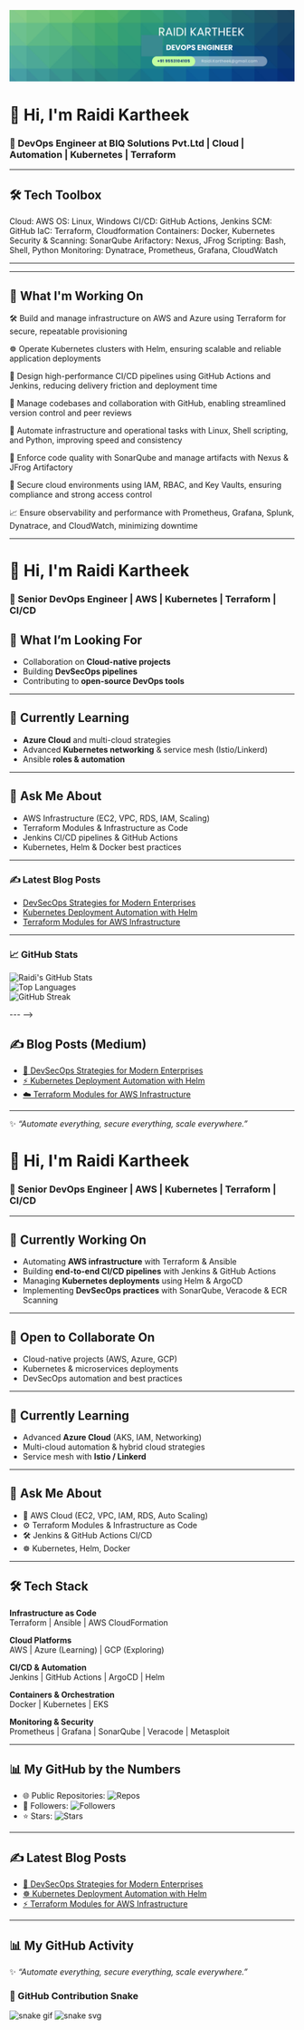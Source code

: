 ![alt text](<Blue Green Geometric Company LinkedIn Banner.png>)


# 👋 Hi, I'm Raidi Kartheek  

### 🚀  DevOps Engineer at BIQ Solutions Pvt.Ltd | Cloud | Automation | Kubernetes | Terraform  
---

## 🛠️ Tech Toolbox  

Cloud: AWS
OS: Linux, Windows
CI/CD: GitHub Actions, Jenkins
SCM: GitHub
IaC: Terraform, Cloudformation 
Containers: Docker, Kubernetes 
Security & Scanning: SonarQube 
Arifactory: Nexus, JFrog
Scripting: Bash, Shell, Python
Monitoring: Dynatrace, Prometheus, Grafana, CloudWatch

---
---

## 🔭 What I'm Working On  
🛠️ Build and manage infrastructure on AWS and Azure using Terraform for secure, repeatable provisioning  

☸️ Operate Kubernetes clusters with Helm, ensuring scalable and reliable application deployments  

🚀 Design high-performance CI/CD pipelines using GitHub Actions and Jenkins, reducing delivery friction and deployment time  

📃️ Manage codebases and collaboration with GitHub, enabling streamlined version control and peer reviews  

🤖 Automate infrastructure and operational tasks with Linux, Shell scripting, and Python, improving speed and consistency  

🧪 Enforce code quality with SonarQube and manage artifacts with Nexus & JFrog Artifactory  

🔐 Secure cloud environments using IAM, RBAC, and Key Vaults, ensuring compliance and strong access control  

📈 Ensure observability and performance with Prometheus, Grafana, Splunk, Dynatrace, and CloudWatch, minimizing downtime  


---
<!-- 👋 Hi, I'm Raidi kartheek
Devops Engineer  @ BIQ Solutions Pvt.Ltd
🚀 DevOps • Cloud Engineer | AWS| CI/CD | Kubernetes | Terraform 







![Profile Views](https://komarev.com/ghpvc/?username=Raidi13&label=Profile%20Views&color=blue&style=flat)  
[![LinkedIn](https://img.shields.io/badge/LinkedIn-blue?logo=linkedin&logoColor=white)](https://www.linkedin.com/in/raidi-kartheek/)  
[![Medium](https://img.shields.io/badge/Medium-black?logo=medium&logoColor=white)](https://medium.com/@Raidi13)  

---

### 🌟 About Me  

- 🔭  **DevOps automation, Terraform, Kubernetes, and CI/CD pipelines**  
- 🤝 **Cloud-native projects, Kubernetes deployments, and DevSecOps automation**  
- 👨‍💻**advanced multi-cloud integration (AWS + Azure + GCP)**  
- 🌱**Azure Cloud, Ansible roles, and advanced Kubernetes networking**  
- 💬 Ask me about **AWS, Terraform, Jenkins, Kubernetes, Ansible, DevSecOps strategies**  
- ⚡ Fun fact: **I can automate almost anything with a shell script 🚀**  

---


### 📈 GitHub Stats  

![Raidi's GitHub Stats](https://github-readme-stats.vercel.app/api?username=Raidi13&show_icons=true&theme=tokyonight)  
![Top Languages](https://github-readme-stats.vercel.app/api/top-langs/?username=Raidi13&layout=compact&theme=tokyonight)  
![GitHub Streak](https://streak-stats.demolab.com?user=Raidi13&theme=tokyonight&hide_border=true)  

--- -->

# 👋 Hi, I'm Raidi Kartheek  

### 🚀 Senior DevOps Engineer | AWS | Kubernetes | Terraform | CI/CD  



## 🤝 What I’m Looking For  
- Collaboration on **Cloud-native projects**  
- Building **DevSecOps pipelines**  
- Contributing to **open-source DevOps tools**  

---

## 🌱 Currently Learning  
- **Azure Cloud** and multi-cloud strategies  
- Advanced **Kubernetes networking** & service mesh (Istio/Linkerd)  
- Ansible **roles & automation**  

---

## 💬 Ask Me About  
- AWS Infrastructure (EC2, VPC, RDS, IAM, Scaling)  
- Terraform Modules & Infrastructure as Code  
- Jenkins CI/CD pipelines & GitHub Actions  
- Kubernetes, Helm & Docker best practices  

---



### ✍️ Latest Blog Posts  
<!-- BLOG-POST-LIST:START -->
- [DevSecOps Strategies for Modern Enterprises](https://medium.com/@Raidi13)  
- [Kubernetes Deployment Automation with Helm](https://medium.com/@Raidi13)  
- [Terraform Modules for AWS Infrastructure](https://medium.com/@Raidi13)  
<!-- BLOG-POST-LIST:END -->  

---
 
 ### 📈 GitHub Stats  

![Raidi's GitHub Stats](https://github-readme-stats.vercel.app/api?username=Raidi13&show_icons=true&theme=tokyonight)  
![Top Languages](https://github-readme-stats.vercel.app/api/top-langs/?username=Raidi13&layout=compact&theme=tokyonight)  
![GitHub Streak](https://streak-stats.demolab.com?user=Raidi13&theme=tokyonight&hide_border=true)  

--- -->
<!-- ## 📊 GitHub Stats  

<p align="center">
  <img src="https://github-readme-stats.vercel.app/api?username=Raidi13&show_icons=true&theme=radical" height="180" />
  <img src="https://github-readme-stats.vercel.app/api/top-langs/?username=Raidi13&layout=compact&theme=radical" height="180" />
</p>  

<p align="center">
  <img src="https://streak-stats.demolab.com?user=Raidi13&theme=radical&hide_border=true" height="180" />
</p>  


--- -->

## ✍️ Blog Posts (Medium)  
- [🚀 DevSecOps Strategies for Modern Enterprises](https://medium.com/@Raidi13)  
- [⚡ Kubernetes Deployment Automation with Helm](https://medium.com/@Raidi13)  
- [☁️ Terraform Modules for AWS Infrastructure](https://medium.com/@Raidi13)  

---

✨ *“Automate everything, secure everything, scale everywhere.”*  




# 👋 Hi, I'm Raidi Kartheek  

### 🚀 Senior DevOps Engineer | AWS | Kubernetes | Terraform | CI/CD  

---

## 🔭 Currently Working On  
- Automating **AWS infrastructure** with Terraform & Ansible  
- Building **end-to-end CI/CD pipelines** with Jenkins & GitHub Actions  
- Managing **Kubernetes deployments** using Helm & ArgoCD  
- Implementing **DevSecOps practices** with SonarQube, Veracode & ECR Scanning  

---

## 🤝 Open to Collaborate On  
- Cloud-native projects (AWS, Azure, GCP)  
- Kubernetes & microservices deployments  
- DevSecOps automation and best practices  

---

## 🌱 Currently Learning  
- Advanced **Azure Cloud** (AKS, IAM, Networking)  
- Multi-cloud automation & hybrid cloud strategies  
- Service mesh with **Istio / Linkerd**  

---

## 💬 Ask Me About  
- 🚀 AWS Cloud (EC2, VPC, IAM, RDS, Auto Scaling)  
- ⚙️ Terraform Modules & Infrastructure as Code  
- 🛠️ Jenkins & GitHub Actions CI/CD  
- ☸️ Kubernetes, Helm, Docker  

---

## 🛠️ Tech Stack  

**Infrastructure as Code**  
Terraform | Ansible | AWS CloudFormation  

**Cloud Platforms**  
AWS | Azure (Learning) | GCP (Exploring)  

**CI/CD & Automation**  
Jenkins | GitHub Actions | ArgoCD | Helm  

**Containers & Orchestration**  
Docker | Kubernetes | EKS  

**Monitoring & Security**  
Prometheus | Grafana | SonarQube | Veracode | Metasploit  

---

## 📊 My GitHub by the Numbers  

- 🌐 Public Repositories: ![Repos](https://img.shields.io/badge/dynamic/json?url=https://api.github.com/users/Raidi13&query=$.public_repos&label=Repos)  
- 👥 Followers: ![Followers](https://img.shields.io/github/followers/Raidi13?style=flat)  
- ⭐ Stars: ![Stars](https://img.shields.io/github/stars/Raidi13?style=flat)  

---

## ✍️ Latest Blog Posts  

- [🚀 DevSecOps Strategies for Modern Enterprises](https://medium.com/@Raidi13)  
- [☸️ Kubernetes Deployment Automation with Helm](https://medium.com/@Raidi13)  
- [⚡ Terraform Modules for AWS Infrastructure](https://medium.com/@Raidi13)  

---
## 📊 My GitHub Activity  


✨ *“Automate everything, secure everything, scale everywhere.”*  

### 🐍 GitHub Contribution Snake
![snake gif](https://github.com/YOUR-USERNAME/YOUR-USERNAME/blob/output/github-contribution-grid-snake.gif)
![snake svg](https://github.com/YOUR-USERNAME/YOUR-USERNAME/blob/output/github-contribution-grid-snake.svg)



